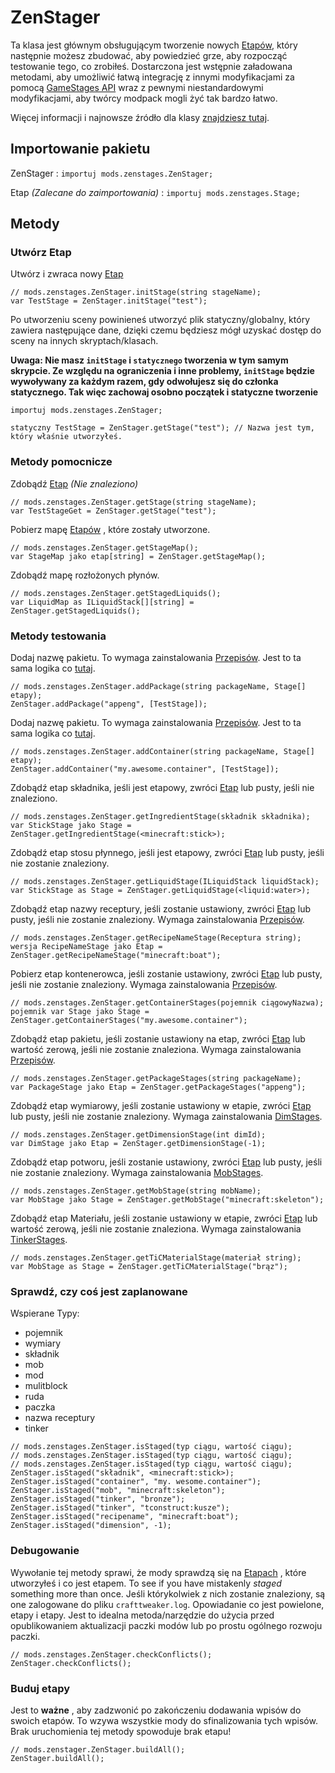 # ZenStager

Ta klasa jest głównym obsługującym tworzenie nowych [Etapów](/Mods/GameStages/ZenStages/Stage/), który następnie możesz zbudować, aby powiedzieć grze, aby rozpocząć testowanie tego, co zrobiłeś. Dostarczona jest wstępnie załadowana metodami, aby umożliwić łatwą integrację z innymi modyfikacjami za pomocą [GameStages API](https://minecraft.curseforge.com/projects/game-stages) wraz z pewnymi niestandardowymi modyfikacjami, aby twórcy modpack mogli żyć tak bardzo łatwo.

Więcej informacji i najnowsze źródło dla klasy [znajdziesz tutaj](https://github.com/DarkPacks/ZenStages/blob/master/src/main/java/uk/artdude/zenstages/stager/ZenStager.java).

## Importowanie pakietu

ZenStager : `importuj mods.zenstages.ZenStager;`

Etap *(Zalecane do zaimportowania)* : `importuj mods.zenstages.Stage;`

## Metody

### Utwórz Etap

Utwórz i zwraca nowy [Etap](/Mods/GameStages/ZenStages/Stage/)

```zenscript
// mods.zenstages.ZenStager.initStage(string stageName);
var TestStage = ZenStager.initStage("test");
```

Po utworzeniu sceny powinieneś utworzyć plik statyczny/globalny, który zawiera następujące dane, dzięki czemu będziesz mógł uzyskać dostęp do sceny na innych skryptach/klasach.

**Uwaga: Nie masz `initStage` i `statycznego` tworzenia w tym samym skrypcie. Ze względu na ograniczenia i inne problemy, `initStage` będzie wywoływany za każdym razem, gdy odwołujesz się do członka statycznego. Tak więc zachowaj osobno początek i statyczne tworzenie**

```zenscript
importuj mods.zenstages.ZenStager;

statyczny TestStage = ZenStager.getStage("test"); // Nazwa jest tym, który właśnie utworzyłeś.
```

### Metody pomocnicze

Zdobądź [Etap](/Mods/GameStages/ZenStages/Stage/) *(Nie znaleziono)*

```zenscript
// mods.zenstages.ZenStager.getStage(string stageName);
var TestStageGet = ZenStager.getStage("test");
```

Pobierz mapę [Etapów](/Mods/GameStages/ZenStages/Stage/) , które zostały utworzone.

```zenscript
// mods.zenstages.ZenStager.getStageMap();
var StageMap jako etap[string] = ZenStager.getStageMap();
```

Zdobądź mapę rozłożonych płynów.

```zenscript
// mods.zenstages.ZenStager.getStagedLiquids();
var LiquidMap as ILiquidStack[][string] = ZenStager.getStagedLiquids();
```

### Metody testowania

Dodaj nazwę pakietu. To wymaga zainstalowania [Przepisów](/Mods/GameStages/RecipeStages/RecipeStages/). Jest to ta sama logika co [tutaj](/Mods/GameStages/RecipeStages/RecipeStages/).

```zenscript
// mods.zenstages.ZenStager.addPackage(string packageName, Stage[] etapy);
ZenStager.addPackage("appeng", [TestStage]);
```

Dodaj nazwę pakietu. To wymaga zainstalowania [Przepisów](/Mods/GameStages/RecipeStages/RecipeStages/). Jest to ta sama logika co [tutaj](/Mods/GameStages/RecipeStages/RecipeStages/).

```zenscript
// mods.zenstages.ZenStager.addContainer(string packageName, Stage[] etapy);
ZenStager.addContainer("my.awesome.container", [TestStage]);
```

Zdobądź etap składnika, jeśli jest etapowy, zwróci [Etap](/Mods/GameStages/ZenStages/Stage/) lub pusty, jeśli nie znaleziono.

```zenscript
// mods.zenstages.ZenStager.getIngredientStage(składnik składnika);
var StickStage jako Stage = ZenStager.getIngredientStage(<minecraft:stick>);
```

Zdobądź etap stosu płynnego, jeśli jest etapowy, zwróci [Etap](/Mods/GameStages/ZenStages/Stage/) lub pusty, jeśli nie zostanie znaleziony.

```zenscript
// mods.zenstages.ZenStager.getLiquidStage(ILiquidStack liquidStack);
var StickStage as Stage = ZenStager.getLiquidStage(<liquid:water>);
```

Zdobądź etap nazwy receptury, jeśli zostanie ustawiony, zwróci [Etap](/Mods/GameStages/ZenStages/Stage/) lub pusty, jeśli nie zostanie znaleziony. Wymaga zainstalowania [Przepisów](/Mods/GameStages/RecipeStages/RecipeStages/).

```zenscript
// mods.zenstages.ZenStager.getRecipeNameStage(Receptura string);
wersja RecipeNameStage jako Etap = ZenStager.getRecipeNameStage("minecraft:boat");
```

Pobierz etap kontenerowca, jeśli zostanie ustawiony, zwróci [Etap](/Mods/GameStages/ZenStages/Stage/) lub pusty, jeśli nie zostanie znaleziony. Wymaga zainstalowania [Przepisów](/Mods/GameStages/RecipeStages/RecipeStages/).

```zenscript
// mods.zenstages.ZenStager.getContainerStages(pojemnik ciągowyNazwa);
pojemnik var Stage jako Stage = ZenStager.getContainerStages("my.awesome.container");
```

Zdobądź etap pakietu, jeśli zostanie ustawiony na etap, zwróci [Etap](/Mods/GameStages/ZenStages/Stage/) lub wartość zerową, jeśli nie zostanie znaleziona. Wymaga zainstalowania [Przepisów](/Mods/GameStages/RecipeStages/RecipeStages/).

```zenscript
// mods.zenstages.ZenStager.getPackageStages(string packageName);
var PackageStage jako Etap = ZenStager.getPackageStages("appeng");
```

Zdobądź etap wymiarowy, jeśli zostanie ustawiony w etapie, zwróci [Etap](/Mods/GameStages/ZenStages/Stage/) lub pusty, jeśli nie zostanie znaleziony. Wymaga zainstalowania [DimStages](/Mods/GameStages/DimensionStages/DimensionStages/).

```zenscript
// mods.zenstages.ZenStager.getDimensionStage(int dimId);
var DimStage jako Etap = ZenStager.getDimensionStage(-1);
```

Zdobądź etap potworu, jeśli zostanie ustawiony, zwróci [Etap](/Mods/GameStages/ZenStages/Stage/) lub pusty, jeśli nie zostanie znaleziony. Wymaga zainstalowania [MobStages](/Mods/GameStages/MobStages/MobStages/).

```zenscript
// mods.zenstages.ZenStager.getMobStage(string mobName);
var MobStage jako Stage = ZenStager.getMobStage("minecraft:skeleton");
```

Zdobądź etap Materiału, jeśli zostanie ustawiony w etapie, zwróci [Etap](/Mods/GameStages/ZenStages/Stage/) lub wartość zerową, jeśli nie zostanie znaleziona. Wymaga zainstalowania [TinkerStages](/Mods/GameStages/TinkerStages/TinkerStages/).

```zenscript
// mods.zenstages.ZenStager.getTiCMaterialStage(materiał string);
var MobStage as Stage = ZenStager.getTiCMaterialStage("brąz");
```

### Sprawdź, czy coś jest zaplanowane

Wspierane Typy:

- pojemnik
- wymiary
- składnik
- mob
- mod
- mulitblock
- ruda
- paczka
- nazwa receptury
- tinker

```zenscript
// mods.zenstages.ZenStager.isStaged(typ ciągu, wartość ciągu);
// mods.zenstages.ZenStager.isStaged(typ ciągu, wartość ciągu);
// mods.zenstages.ZenStager.isStaged(typ ciągu, wartość ciągu);
ZenStager.isStaged("składnik", <minecraft:stick>);
ZenStager.isStaged("container", "my. wesome.container");
ZenStager.isStaged("mob", "minecraft:skeleton");
ZenStager.isStaged("tinker", "bronze");
ZenStager.isStaged("tinker", "tconstruct:kusze");
ZenStager.isStaged("recipename", "minecraft:boat");
ZenStager.isStaged("dimension", -1);
```

### Debugowanie

Wywołanie tej metody sprawi, że mody sprawdzą się na [Etapach](/Mods/GameStages/ZenStages/Stage/) , które utworzyłeś i co jest etapem. To see if you have mistakenly *staged* something more than once. Jeśli którykolwiek z nich zostanie znaleziony, są one zalogowane do pliku `crafttweaker.log`. Opowiadanie co jest powielone, etapy i etapy. Jest to idealna metoda/narzędzie do użycia przed opublikowaniem aktualizacji paczki modów lub po prostu ogólnego rozwoju paczki.

```zenscript
// mods.zenstages.ZenStager.checkConflicts();
ZenStager.checkConflicts();
```

### Buduj etapy

Jest to **ważne** , aby zadzwonić po zakończeniu dodawania wpisów do swoich etapów. To wzywa wszystkie mody do sfinalizowania tych wpisów. Brak uruchomienia tej metody spowoduje brak etapu!

```zenscript
// mods.zenstager.ZenStager.buildAll();
ZenStager.buildAll();
```